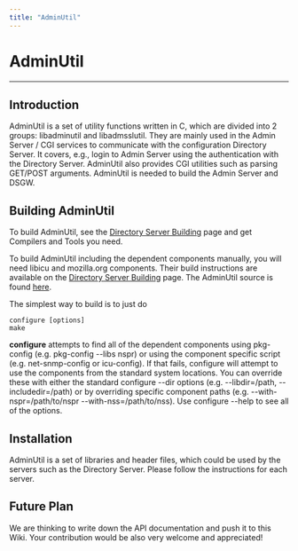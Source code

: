 ```yaml
---
title: "AdminUtil"
---
```


# AdminUtil
-------------

Introduction
------------

AdminUtil is a set of utility functions written in C, which are divided into 2 groups: libadminutil and libadmsslutil. They are mainly used in the Admin Server / CGI services to communicate with the configuration Directory Server. It covers, e.g., login to Admin Server using the authentication with the Directory Server. AdminUtil also provides CGI utilities such as parsing GET/POST arguments. AdminUtil is needed to build the Admin Server and DSGW.

Building AdminUtil
------------------

To build AdminUtil, see the [Directory Server Building](../development/building.html) page and get Compilers and Tools you need.

To build AdminUtil including the dependent components manually, you will need libicu and mozilla.org components. Their build instructions are available on the [Directory Server Building](../development/building.html) page. The AdminUtil source is found [here](../development/source.html).

The simplest way to build is to just do

    configure [options]
    make

**configure** attempts to find all of the dependent components using pkg-config (e.g. pkg-config --libs nspr) or using the component specific script (e.g. net-snmp-config or icu-config). If that fails, configure will attempt to use the components from the standard system locations. You can override these with either the standard configure --dir options (e.g. --libdir=/path, --includedir=/path) or by overriding specific component paths (e.g. --with-nspr=/path/to/nspr --with-nss=/path/to/nss). Use configure --help to see all of the options.

Installation
------------

AdminUtil is a set of libraries and header files, which could be used by the servers such as the Directory Server. Please follow the instructions for each server.

Future Plan
-----------

We are thinking to write down the API documentation and push it to this Wiki. Your contribution would be also very welcome and appreciated!
